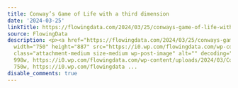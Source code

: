 ```yaml
---
title: Conway’s Game of Life with a third dimension
date: '2024-03-25'
linkTitle: https://flowingdata.com/2024/03/25/conways-game-of-life-with-a-third-dimension/
source: FlowingData
description: <p><a href="https://flowingdata.com/2024/03/25/conways-game-of-life-with-a-third-dimension/"><img
  width="750" height="887" src="https://i0.wp.com/flowingdata.com/wp-content/uploads/2024/03/Conways-game-of-life-in-3-d.png?fit=750%2C887&amp;ssl=1"
  class="attachment-medium size-medium wp-post-image" alt="" decoding="async" srcset="https://i0.wp.com/flowingdata.com/wp-content/uploads/2024/03/Conways-game-of-life-in-3-d.png?w=998&amp;ssl=1
  998w, https://i0.wp.com/flowingdata.com/wp-content/uploads/2024/03/Conways-game-of-life-in-3-d.png?resize=750%2C887&amp;ssl=1
  750w, https://i0.wp.com/flowingdata ...
disable_comments: true
---
```

<p><a href="https://flowingdata.com/2024/03/25/conways-game-of-life-with-a-third-dimension/"><img width="750" height="887" src="https://i0.wp.com/flowingdata.com/wp-content/uploads/2024/03/Conways-game-of-life-in-3-d.png?fit=750%2C887&amp;ssl=1" class="attachment-medium size-medium wp-post-image" alt="" decoding="async" srcset="https://i0.wp.com/flowingdata.com/wp-content/uploads/2024/03/Conways-game-of-life-in-3-d.png?w=998&amp;ssl=1 998w, https://i0.wp.com/flowingdata.com/wp-content/uploads/2024/03/Conways-game-of-life-in-3-d.png?resize=750%2C887&amp;ssl=1 750w, https://i0.wp.com/flowingdata ...